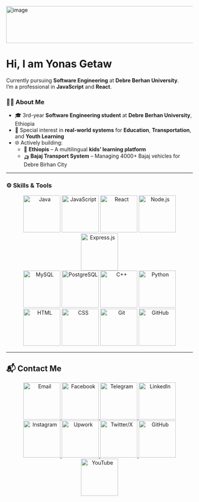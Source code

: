 <img width="1024" height="100" alt="image" src="https://github.com/user-attachments/assets/5d8fa9be-7de1-4ce1-a363-66efc495848d" />




# Hi, I am Yonas Getaw

Currently pursuing **Software Engineering** at **Debre Berhan University**.  
I’m a professional in **JavaScript** and **React**.


### 🧑‍💻 About Me

- 🎓 3rd-year **Software Engineering student** at **Debre Berhan University**, Ethiopia  
- 🔬 Special interest in **real-world systems** for **Education**, **Transportation**, and **Youth Learning**
- 🌐 Actively building:
  - 🧒 **Ethiopis** – A multilingual **kids’ learning platform**
  - 🛺 **Bajaj Transport System** – Managing 4000+ Bajaj vehicles for Debre Birhan City
---

### ⚙️ Skills & Tools

<div align="center">

<!-- Programming Languages -->
<img src="https://cdn.jsdelivr.net/gh/devicons/devicon/icons/java/java-original.svg" title="Java" width="100"/>
<img src="https://cdn.jsdelivr.net/gh/devicons/devicon/icons/javascript/javascript-original.svg" title="JavaScript" width="100"/>
<img src="https://cdn.jsdelivr.net/gh/devicons/devicon/icons/react/react-original.svg" title="React" width="100"/>
<img src="https://cdn.jsdelivr.net/gh/devicons/devicon/icons/nodejs/nodejs-original.svg" title="Node.js" width="100"/>
<img src="https://cdn.jsdelivr.net/gh/devicons/devicon/icons/express/express-original.svg" title="Express.js" width="100"/>
<br>
<img src="https://cdn.jsdelivr.net/gh/devicons/devicon/icons/mysql/mysql-original.svg" title="MySQL" width="100"/>
<img src="https://cdn.jsdelivr.net/gh/devicons/devicon/icons/postgresql/postgresql-original.svg" title="PostgreSQL" width="100"/>
<img src="https://cdn.jsdelivr.net/gh/devicons/devicon/icons/cplusplus/cplusplus-original.svg" title="C++" width="100"/>
<img src="https://cdn.jsdelivr.net/gh/devicons/devicon/icons/python/python-original.svg" title="Python" width="100"/>
<br>
<img src="https://cdn.jsdelivr.net/gh/devicons/devicon/icons/html5/html5-original.svg" title="HTML" width="100"/>
<img src="https://cdn.jsdelivr.net/gh/devicons/devicon/icons/css3/css3-original.svg" title="CSS" width="100"/>
<img src="https://cdn.jsdelivr.net/gh/devicons/devicon/icons/git/git-original.svg" title="Git" width="100"/>
<img src="https://cdn.jsdelivr.net/gh/devicons/devicon/icons/github/github-original.svg" title="GitHub" width="100"/>

</div>

---
## 📬 Contact Me

<p align="center">
  <a href="https://yonasgetaw5444@gmail.com" target="_blank">
  <img src="https://cdn-icons-png.flaticon.com/512/732/732200.png" alt="Email" width="100" />
</a>
  <a href="https://facebook.com/yonasgetaw" target="_blank">
    <img src="https://cdn-icons-png.flaticon.com/512/733/733547.png" alt="Facebook" width="100" />
  </a>
  <a href="https://t.me/@YONAA54" target="_blank">
    <img src="https://cdn-icons-png.flaticon.com/512/2111/2111646.png" alt="Telegram" width="100" />
  </a>
  <a href="https://linkedin.com/in/yonas-getaw-a66710374/" target="_blank">
    <img src="https://cdn-icons-png.flaticon.com/512/145/145807.png" alt="LinkedIn" width="100" />
  </a>
  <br>
  <a href="https://instagram.com/yourprofile" target="_blank">
    <img src="https://cdn-icons-png.flaticon.com/512/2111/2111463.png" alt="Instagram" width="100" />
  </a>
  <a href="https://www.upwork.com/freelancers/~01fd2a8128c014dde2" target="_blank">
    <img src="https://cdn-icons-png.flaticon.com/512/5968/5968873.png" alt="Upwork" width="100" />
  </a>
  <a href="https://x.com/yonasgetaw5444" target="_blank">
    <img src="https://cdn-icons-png.flaticon.com/512/733/733579.png" alt="Twitter/X" width="100" />
  </a>
  <a href="https://github.com/YonasGetaw" target="_blank">
    <img src="https://cdn-icons-png.flaticon.com/512/2111/2111432.png" alt="GitHub" width="100" />
  </a>
  <br>
  <a href="https://youtube.com/@EthioAcademy-b7n" target="_blank">
    <img src="https://cdn-icons-png.flaticon.com/512/1384/1384060.png" alt="YouTube" width="100" />
  </a>
</p>
